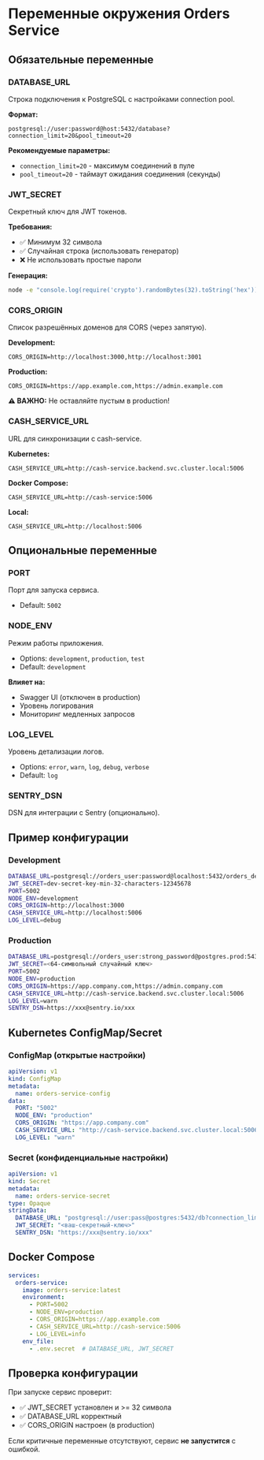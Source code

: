 # Переменные окружения Orders Service

## Обязательные переменные

### DATABASE_URL
Строка подключения к PostgreSQL с настройками connection pool.

**Формат:**
```
postgresql://user:password@host:5432/database?connection_limit=20&pool_timeout=20
```

**Рекомендуемые параметры:**
- `connection_limit=20` - максимум соединений в пуле
- `pool_timeout=20` - таймаут ожидания соединения (секунды)

### JWT_SECRET
Секретный ключ для JWT токенов.

**Требования:**
- ✅ Минимум 32 символа
- ✅ Случайная строка (использовать генератор)
- ❌ Не использовать простые пароли

**Генерация:**
```bash
node -e "console.log(require('crypto').randomBytes(32).toString('hex'))"
```

### CORS_ORIGIN
Список разрешённых доменов для CORS (через запятую).

**Development:**
```
CORS_ORIGIN=http://localhost:3000,http://localhost:3001
```

**Production:**
```
CORS_ORIGIN=https://app.example.com,https://admin.example.com
```

**⚠️ ВАЖНО:** Не оставляйте пустым в production!

### CASH_SERVICE_URL
URL для синхронизации с cash-service.

**Kubernetes:**
```
CASH_SERVICE_URL=http://cash-service.backend.svc.cluster.local:5006
```

**Docker Compose:**
```
CASH_SERVICE_URL=http://cash-service:5006
```

**Local:**
```
CASH_SERVICE_URL=http://localhost:5006
```

## Опциональные переменные

### PORT
Порт для запуска сервиса.
- Default: `5002`

### NODE_ENV
Режим работы приложения.
- Options: `development`, `production`, `test`
- Default: `development`

**Влияет на:**
- Swagger UI (отключен в production)
- Уровень логирования
- Мониторинг медленных запросов

### LOG_LEVEL
Уровень детализации логов.
- Options: `error`, `warn`, `log`, `debug`, `verbose`
- Default: `log`

### SENTRY_DSN
DSN для интеграции с Sentry (опционально).

## Пример конфигурации

### Development
```bash
DATABASE_URL=postgresql://orders_user:password@localhost:5432/orders_dev?connection_limit=10&pool_timeout=10
JWT_SECRET=dev-secret-key-min-32-characters-12345678
PORT=5002
NODE_ENV=development
CORS_ORIGIN=http://localhost:3000
CASH_SERVICE_URL=http://localhost:5006
LOG_LEVEL=debug
```

### Production
```bash
DATABASE_URL=postgresql://orders_user:strong_password@postgres.prod:5432/orders_prod?connection_limit=20&pool_timeout=20&sslmode=require
JWT_SECRET=<64-символьный случайный ключ>
PORT=5002
NODE_ENV=production
CORS_ORIGIN=https://app.company.com,https://admin.company.com
CASH_SERVICE_URL=http://cash-service.backend.svc.cluster.local:5006
LOG_LEVEL=warn
SENTRY_DSN=https://xxx@sentry.io/xxx
```

## Kubernetes ConfigMap/Secret

### ConfigMap (открытые настройки)
```yaml
apiVersion: v1
kind: ConfigMap
metadata:
  name: orders-service-config
data:
  PORT: "5002"
  NODE_ENV: "production"
  CORS_ORIGIN: "https://app.company.com"
  CASH_SERVICE_URL: "http://cash-service.backend.svc.cluster.local:5006"
  LOG_LEVEL: "warn"
```

### Secret (конфиденциальные настройки)
```yaml
apiVersion: v1
kind: Secret
metadata:
  name: orders-service-secret
type: Opaque
stringData:
  DATABASE_URL: "postgresql://user:pass@postgres:5432/db?connection_limit=20"
  JWT_SECRET: "<ваш-секретный-ключ>"
  SENTRY_DSN: "https://xxx@sentry.io/xxx"
```

## Docker Compose

```yaml
services:
  orders-service:
    image: orders-service:latest
    environment:
      - PORT=5002
      - NODE_ENV=production
      - CORS_ORIGIN=https://app.example.com
      - CASH_SERVICE_URL=http://cash-service:5006
      - LOG_LEVEL=info
    env_file:
      - .env.secret  # DATABASE_URL, JWT_SECRET
```

## Проверка конфигурации

При запуске сервис проверит:
- ✅ JWT_SECRET установлен и >= 32 символа
- ✅ DATABASE_URL корректный
- ✅ CORS_ORIGIN настроен (в production)

Если критичные переменные отсутствуют, сервис **не запустится** с ошибкой.

